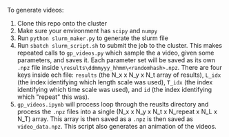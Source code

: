 To generate videos: 

1. Clone this repo onto the cluster 
2. Make sure your environment has `scipy` and `numpy`
3. Run `python slurm_maker.py` to generate the slurm file
4. Run `sbatch slurm_script.sh` to submit the job to the cluster. This makes repeated calls to `gp_videos.py` which sample the a video, given some parameters, and saves it. Each parameter set will be saved as its own `.npz` file inside `\results\ddmmyyy_hhmm\<randomhash>.npz`. There are four keys inside ech  file: `results` (the N_x x N_y x N_t array of results), `L_idx` (the index identifying which length scale was used), `T_idx` (the index identifying which time scale was used), and `id` (the index identifying which "repeat" this was).
5. `gp_videos.ipynb` will process loop through the reuslts directory and process the `.npz` files into a single (N_x x N_y x N_t x N_repeat x N_L x N_T) array. This array is then saved as a `.npz` is then saved as `video_data.npz`. This script also generates an animation of the videos.